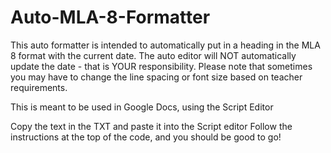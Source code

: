 # Auto-MLA-8-Formatter
This auto formatter is intended to automatically put in a heading in the MLA 8 format with the current date. The auto editor will NOT automatically update the date - that is YOUR responsibility. Please note that sometimes you may have to change the line spacing or font size based on teacher requirements.

This is meant to be used in Google Docs, using the Script Editor

Copy the text in the TXT and paste it into the Script editor
Follow the instructions at the top of the code, and you should be good to go!
